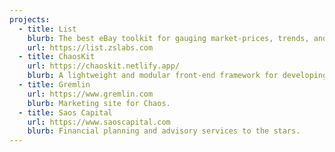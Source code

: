 ```yaml
---
projects:
  - title: List
    blurb: The best eBay toolkit for gauging market-prices, trends, and activity on multiple search terms.
    url: https://list.zslabs.com
  - title: ChaosKit
    url: https://chaoskit.netlify.app/
    blurb: A lightweight and modular front-end framework for developing fast and powerful web interfaces within Gremlin. [Source](https://github.com/gremlin/chaoskit/)
  - title: Gremlin
    url: https://www.gremlin.com
    blurb: Marketing site for Chaos.
  - title: Saos Capital
    url: https://www.saoscapital.com
    blurb: Financial planning and advisory services to the stars.
---
```

